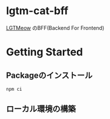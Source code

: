 # lgtm-cat-bff
[LGTMeow](https://lgtmeow.com) のBFF(Backend For Frontend)

# Getting Started

## Packageのインストール

```bash
npm ci
```

## ローカル環境の構築
